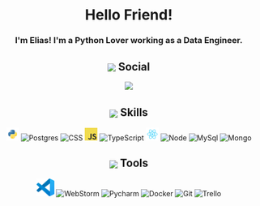 <h1 align="center">Hello Friend!</h1>

<h3 align="center">I'm Elias! I'm a Python Lover working as a Data Engineer.</h2>

<h2 align="center"><img align="center" width="30px" src="https://i.imgur.com/sJFB1V5.png"/> Social</h2>
<p align="center">

<a href="https://www.linkedin.com/in/elias-fcarvalho/?locale=en_US">
<img src="https://img.shields.io/badge/linkedin-%230077B5.svg?&style=for-the-badge&logo=linkedin&logoColor=white" />
</a>
</p>

<h2 align="center">
<img align="center" width="30px" src="https://i.imgur.com/6ynJdoG.png"/> Skills
</h2>

<p align="center">
<img width="5%" src="https://raw.githubusercontent.com/github/explore/80688e429a7d4ef2fca1e82350fe8e3517d3494d/topics/python/python.png" alt="Python"/>
<img width="5%" src="https://avatars.githubusercontent.com/u/177543?s=48&v=4" alt="Postgres"/>
<img width="5%" src="https://cdn1.iconfinder.com/data/icons/social-media-logos-7/64/css-3-512.png" alt="CSS"/> 
<img width="5%" src="https://raw.githubusercontent.com/github/explore/80688e429a7d4ef2fca1e82350fe8e3517d3494d/topics/javascript/javascript.png" alt="Javascript"/>
<img width="5%" src="https://upload.wikimedia.org/wikipedia/commons/thumb/4/4c/Typescript_logo_2020.svg/512px-Typescript_logo_2020.svg.png" alt="TypeScript"/>
<img width="5%" src="https://raw.githubusercontent.com/github/explore/80688e429a7d4ef2fca1e82350fe8e3517d3494d/topics/react/react.png" alt="React"/>
<img width="5%" src="https://walde.co/wp-content/uploads/2016/09/nodejs_logo.png" alt="Node"/>
<img width="5%" src="https://i.imgur.com/IVq2kWm.png" alt="MySql"/>
<img width="5%" src="https://img.icons8.com/color/452/mongodb.png" alt="Mongo"/>
</p>

<h2 align="center">
<img align="center" width="30px" src="https://cdn4.iconfinder.com/data/icons/seo-and-digital-marketing-5-2/128/239-512.png"/>
Tools
</h2>

<p align="center">
<img width="35px" src="https://raw.githubusercontent.com/github/explore/80688e429a7d4ef2fca1e82350fe8e3517d3494d/topics/visual-studio-code/visual-studio-code.png" alt="VS Code"/>
<img width="35px" src="https://upload.wikimedia.org/wikipedia/commons/7/71/WebStorm_Icon.png" alt="WebStorm"/>
<img width="35px" src="https://storage.googleapis.com/cw-p1w5jpim0sdhkccw8gr/media/blog-images/logo.png" alt="Pycharm"/>
<img width="45px" src="https://i.imgur.com/5p1PfwX.png" alt="Docker"/>
<img width="35px" src="https://upload.wikimedia.org/wikipedia/commons/thumb/3/3f/Git_icon.svg/1200px-Git_icon.svg.png" alt="Git"/>
<img width="35px" src="https://i.imgur.com/uDYtnyp.png" alt="Trello"/>
</p>
